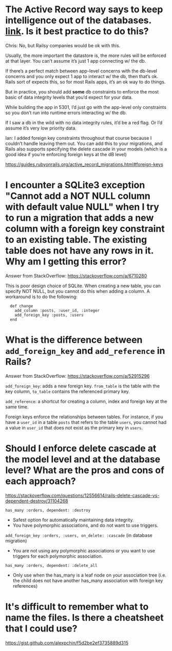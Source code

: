 # The Active Record way says to keep intelligence out of the databases. [link](https://guides.rubyonrails.org/active_record_migrations.html#active-record-and-referential-integrity). Is it best practice to do this?

Chris:
No, but Railsy companies would be ok with this.

Usually, the more important the datastore is, the more rules will be enforced at that layer. You can’t assume it’s just 1 app connecting w/ the db.

If there’s a perfect match between app-level concerns with the db-level concerns and you only expect 1 app to interact w/ the db, then that’s ok. Rails sort of expects this, so for most Rails apps, it’s an ok way to do things.

But in practice, you should add **some** db constraints to enforce the most basic of data integrity levels that you’d expect for your data.

While building the app in 5301, I’d just go with the app-level only constraints so you don’t run into runtime errors interacting w/ the db.

If I saw a db in the wild with no data integrity rules, it’d be a red flag. Or I’d assume it’s very low priority data.

Ian:
I added foreign key constraints throughout that course because I couldn’t handle leaving them out. You can add this to your migrations, and Rails also supports specifying the delete cascade in your models (which is a good idea if you’re enforcing foreign keys at the dB level)

https://guides.rubyonrails.org/active_record_migrations.html#foreign-keys

# I encounter a SQLite3 exception "Cannot add a NOT NULL column with default value NULL" when I try to run a migration that adds a new column with a foreign key constraint to an existing table. The existing table does not have any rows in it. Why am I getting this error?

Answer from StackOverflow: https://stackoverflow.com/a/6710280

This is poor design choice of SQLite. When creating a new table, you can specify NOT NULL, but you cannot do this when adding a column. A workaround is to do the following:
```
  def change
    add_column :posts, :user_id, :integer
    add_foreign_key :posts, :users
  end
```

# What is the difference between `add_foreign_key` and `add_reference` in Rails?

Answer from StackOverflow: https://stackoverflow.com/a/52915296

`add_foreign_key`: adds a new foreign key. `from_table` is the table with the key column, `to_table` contains the referenced primary key.

`add_reference`: a shortcut for creating a column, index and foreign key at the same time.

Foreign keys enforce the relationships between tables. For instance, if you have a `user_id` in a table `posts` that refers to the table `users`, you cannot had a value in `user_id` that does not exist as the primary key in `users`.

# Should I enforce delete cascade at the model level and at the database level? What are the pros and cons of each approach?
https://stackoverflow.com/questions/12556614/rails-delete-cascade-vs-dependent-destroy/31104268

`has_many :orders, dependent: :destroy`
- Safest option for automatically maintaining data integrity.
- You have polymorphic associations, and do not want to use triggers.

`add_foreign_key :orders, :users, on_delete: :cascade` (in database migration)
- You are not using any polymorphic associations or you want to use triggers for each polymorphic association.

`has_many :orders, dependent: :delete_all`
- Only use when the has_many is a leaf node on your association tree (i.e. the child does not have another has_many association with foreign key references)

# It's difficult to remember what to name the files. Is there a cheatsheet that I could use?
https://gist.github.com/alexpchin/f5d2be2ef3735889d315
